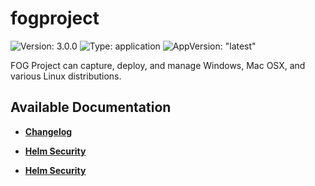 # fogproject

![Version: 3.0.0](https://img.shields.io/badge/Version-3.0.0-informational?style=flat-square) ![Type: application](https://img.shields.io/badge/Type-application-informational?style=flat-square) ![AppVersion: "latest"](https://img.shields.io/badge/AppVersion-"latest"-informational?style=flat-square)

FOG Project can capture, deploy, and manage Windows, Mac OSX, and various Linux distributions.

## Available Documentation

- [**Changelog**](CHANGELOG)

- [**Helm Security**](container-security)

- [**Helm Security**](helm-security)

